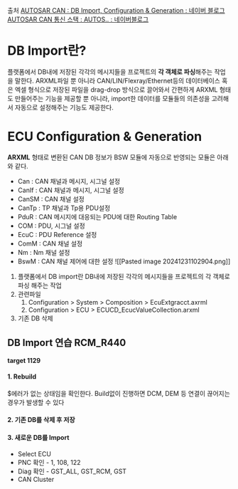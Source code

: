 
출처 
[AUTOSAR CAN : DB Import, Configuration & Generation : 네이버 블로그](https://m.blog.naver.com/techref/222435476591)
[AUTOSAR CAN 통신 스택 : AUTOS.. : 네이버블로그](https://blog.naver.com/mdstec_auto/222070210412)
# DB Import란?
플랫폼에서 DB내에 저장된 각각의 메시지들을 프로젝트의 **각 객체로 파싱**해주는 작업을 말한다.  ARXML파일 뿐 아니라 CAN/LIN/Flexray/Ethernet등의 데이터베이스 혹은 엑셀 형식으로 저장된 파일을 drag-drop 방식으로 끌어와서 간편하게 ARXML 형태도 만들어주는 기능을 제공할 뿐 아니라, import한 데이터를 모듈들의 의존성을 고려해서 자동으로 설정해주는 기능도 제공한다.

# ECU Configuration & Generation
**ARXML** 형태로 변환된 CAN DB 정보가 BSW 모듈에 자동으로 반영되는 모듈은 아래와 같다.
- Can : CAN 채널과 메시지, 시그널 설정
- CanIf : CAN 채널과 메시지, 시그널 설정
- CanSM : CAN 채널 설정
- CanTp : TP 채널과 Tp용 PDU설정
- PduR : CAN 메시지에 대응되는 PDU에 대한 Routing Table
- COM : PDU, 시그널 설정
- EcuC : PDU Reference 설정
- ComM : CAN 채널 설정
- Nm : Nm 채널 설정
- BswM : CAN 채널 제어에 대한 설정
![[Pasted image 20241231102904.png]]


1. 플랫폼에서 DB import란  DB내에 저장된 각각의 메시지들을 프로젝트의 각 객체로 파싱 해주는 작업
2. 관련파일
	1. Configuration > System > Composition > EcuExtgracct.axrml
	2. Configuration > ECU > ECUCD_EcucValueCollection.arxml
3. 기존 DB 삭제



## DB Import 연습 RCM_R440
**target 1129**
#### 1. Rebuild
$에러가 없는 상태임을 확인한다. Build없이 진행하면 DCM, DEM 등 연결이 끊어지는 경우가 발생할 수 있다
#### 2. 기존 DB를 삭제 후 저장
#### 3. 새로운 DB를 Import
- Select ECU
- PNC 확인 - 1, 108, 122
- Diag 확인 - GST_ALL, GST_RCM, GST
- CAN Cluster
